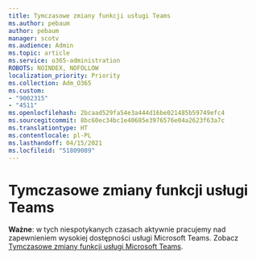 ```yaml
---
title: Tymczasowe zmiany funkcji usługi Teams
ms.author: pebaum
author: pebaum
manager: scotv
ms.audience: Admin
ms.topic: article
ms.service: o365-administration
ROBOTS: NOINDEX, NOFOLLOW
localization_priority: Priority
ms.collection: Adm_O365
ms.custom:
- "9002315"
- "4511"
ms.openlocfilehash: 2bcaad529fa54e3a444d16be021485b59749efc4
ms.sourcegitcommit: 8bc60ec34bc1e40685e3976576e04a2623f63a7c
ms.translationtype: HT
ms.contentlocale: pl-PL
ms.lasthandoff: 04/15/2021
ms.locfileid: "51809089"
---
```

# <a name="teams-temporary-feature-adjustments"></a>Tymczasowe zmiany funkcji usługi Teams

**Ważne**: w tych niespotykanych czasach aktywnie pracujemy nad zapewnieniem wysokiej dostępności usługi Microsoft Teams. Zobacz [Tymczasowe zmiany funkcji usługi Microsoft Teams](https://admin.microsoft.com/Adminportal/Home?source=applauncher#MessageCenter?id=MC206581).
